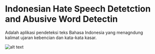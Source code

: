 # Indonesian Hate Speech Detetction and Abusive Word Detectin

Adalah aplikasi pendeteksi teks Bahasa Indonesia yang menagndung kalimat ujaran kebencian dan kata-kata kasar.

![alt text]()
